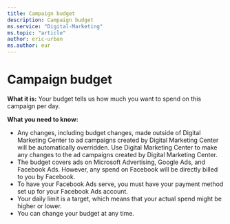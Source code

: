 ```yaml
---
title: Campaign budget
description: Campaign budget
ms.service: "Digital-Marketing"
ms.topic: "article"
author: eric-urban
ms.author: eur
---
```


# Campaign budget

**What it is:** Your budget tells us how much you want to spend on this campaign per day.

**What you need to know:**
- Any changes, including budget changes, made outside of Digital Marketing Center to ad campaigns created by Digital Marketing Center will be automatically overridden. Use Digital Marketing Center to make any changes to the ad campaigns created by Digital Marketing Center.
- The budget covers ads on Microsoft Advertising, Google Ads, and Facebook Ads. However, any spend on Facebook will be directly billed to you by Facebook.
- To have your Facebook Ads serve, you must have your payment method set up for your Facebook Ads account.
- Your daily limit is a target, which means that your actual spend might be higher or lower.
- You can change your budget at any time.


